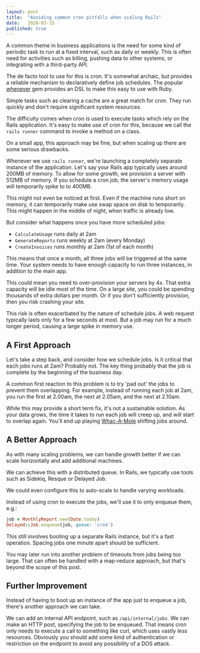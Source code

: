 ```yaml
---
layout: post
title:  "Avoiding common cron pitfalls when scaling Rails"
date:   2020-03-15
published: true
---
```

A common theme in business applications is the need for some kind of periodic task to run at a fixed interval, such as daily or weekly.
This is often need for activities such as billing, pushing data to other systems, or integrating with a third-party API.

The de facto tool to use for this is cron. It's somewhat archaic, but provides a reliable mechanism to declaratively define job schedules.
The popular [whenever] gem provides an DSL to make this easy to use with Ruby.

[whenever]: https://github.com/javan/whenever

Simple tasks such as clearing a cache are a great match for cron.
They run quickly and don't require significant system resources.

The difficulty comes when cron is used to execute tasks which rely on the Rails application.
It's easy to make use of cron for this, because we call the `rails runner` command to invoke a method on a class.

On a small app, this approach may be fine, but when scaling up there are some serious drawbacks.

Whenever we use `rails runner`, we're launching a completely separate instance of the application.
Let's say your Rails app typically uses around 200MB of memory.
To allow for some growth, we provision a server with 512MB of memory.
If you schedule a cron job, the server's memory usage will temporarily spike to to 400MB.

This might not even be noticed at first.
Even if the machine runs short on memory, it can temporarily make use swap space on disk to temporarily.
This might happen in the middle of night, when traffic is already low.

But consider what happens once you have more scheduled jobs:

- `CalculateUsage` runs daily at 2am
- `GenerateReports` runs weekly at 2am (every Monday)
- `CreateInvoices` runs monthly at 2am (1st of each month)

This means that once a month, all three jobs will be triggered at the same time.
Your system needs to have enough capacity to run three instances, in addition to the main app.

This could mean you need to over-provision your servers by 4x. That extra capacity
will be idle most of the time. On a large site, you could be spending thousands
of extra dollars per month. Or if you don't sufficiently provision, then you risk crashing your site.

This risk is often exacerbated by the nature of schedule jobs.
A web request typically lasts only for a few seconds at most.
But a job may run for a much longer period, causing a large spike in memory use.

## A First Approach

Let's take a step back, and consider how we schedule jobs. Is it critical that
each jobs runs at 2am? Probably not. The key thing probably that the job is
complete by the beginning of the business day.

A common first reaction to this problem is to try 'pad out' the jobs to prevent them overlapping.
For example, instead of running each job at 2am, you run the first at 2.00am, the next at 2.05am, and the next at 2.10am.

While this may provide a short term fix, it's not a sustainable solution.
As your data grows, the time it takes to run each job will creep up, and will start to overlap again.
You'll end up playing [Whac-A-Mole] shifting jobs around.

[Whac-A-Mole]: https://en.wikipedia.org/wiki/Whac-A-Mole

## A Better Approach

As with many scaling problems, we can handle growth better if we can scale horizontally and add additional machines.

We can achieve this with a distributed queue.
In Rails, we typically use tools such as Sidekiq, Resque or Delayed Job.

We could even configure this to auto-scale to handle varying workloads.

Instead of using cron to execute the jobs, we'll use it to only enqueue them, e.g.:

```ruby
job = MonthlyReport.new(Date.today)
Delayed::Job.enqueue(job, queue: 'cron')
```

This still involves booting up a separate Rails instance, but it's a fast operation.
Spacing jobs one minute apart should be sufficient.

You may later run into another problem of timeouts from jobs being too large.
That can often be handled with a map-reduce approach, but that's beyond the scope of this post.

## Further Improvement

Instead of having to boot up an instance of the app just to enqueue a job, there's another approach we can take.

We can add an internal API endpoint, such as `/api/internal/jobs`. We can make an HTTP post, specifying the job to be enqueued.
That means cron only needs to execute a call to something like curl, which uses vastly less resources.
Obviously you should add some kind of authentication or restriction on the endpoint to avoid any possibility of a DOS attack.

[//]: # "Error handling"
[//]: # "Heroku Scheduler"
[//]: # "system cron to call a script that will either (a) poke a secure/private webhook API to invoke the required task in the background or (b) directly enqueue a task on your queuing system of choice"
[//]: # "ombining entries, &&"
[//]: # "ODO: write about using REST API to trigger"
